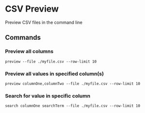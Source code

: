 # CSV Preview

Preview CSV files in the command line

## Commands

### Preview all columns
```preview --file ./myfile.csv --row-limit 10```

### Preview all values in specified column(s)
```preview columnOne,columnTwo --file ./myfile.csv --row-limit 10```

### Search for value in specific column
```search columnOne searchTerm --file ./myfile.csv --row-limit 10```
